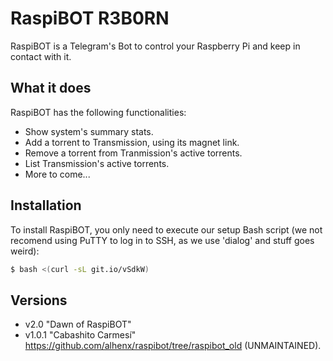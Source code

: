 # RaspiBOT R3B0RN
RaspiBOT is a Telegram's Bot to control your Raspberry Pi and keep in contact with it.

## What it does
RaspiBOT has the following functionalities:
 - Show system's summary stats.
 - Add a torrent to Transmission, using its magnet link.
 - Remove a torrent from Tranmission's active torrents.
 - List Transmission's active torrents.
 - More to come...

## Installation
To install RaspiBOT, you only need to execute our setup Bash script (we not recomend using PuTTY to log in to SSH, as we use 'dialog' and stuff goes weird):

```sh
$ bash <(curl -sL git.io/vSdkW)
```

## Versions

 - v2.0 "Dawn of RaspiBOT" 
 - v1.0.1 "Cabashito Carmesí" https://github.com/alhenx/raspibot/tree/raspibot_old (UNMAINTAINED).
 

